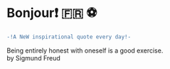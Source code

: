 # Bonjour:exclamation: :fr: :soccer:
``` diff \
-!A NeW inspirational quote every day!- 
```
Being entirely honest with oneself is a good exercise. \
by Sigmund Freud